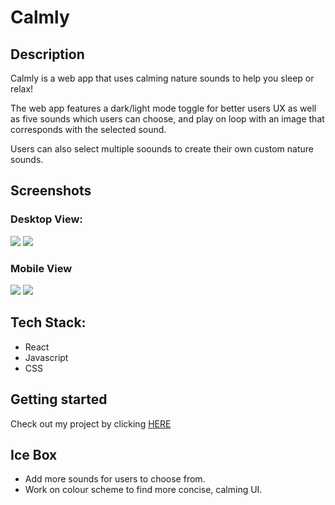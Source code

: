 <h1>Calmly</h1>
<h2>Description</h2>
<p>Calmly is a web app that uses calming nature sounds to help you sleep or relax!</p>
<p>The web app features a dark/light mode toggle for better users UX as well as five sounds which users can choose, and play on loop with an image that corresponds with the selected sound.</p>
<p>Users can also select multiple soounds to create their own custom nature sounds.</p>
<h2>Screenshots</h2>
<h3>Desktop View:</h3>
<img src="https://i.imgur.com/0cBrys4.png" />
<img src="https://i.imgur.com/sBFaVcR.png" />
<h3>Mobile View</h3>
<div style="display: inline-block;">
<img src="https://i.imgur.com/CEdag3O.png" />
<img src="https://i.imgur.com/3kth1xg.png" />
</div>
<h2>Tech Stack:</h2>
<ul>
  <li>React</li>
  <li>Javascript</li>
  <li>CSS</li>
</ul>
<h2>Getting started</h2>
<p>Check out my project by clicking <a href="https://nicoleww.github.io/calmly/">HERE</a></p>
<h2>Ice Box</h2>
<ul>
  <li>Add more sounds for users to choose from.</li>
  <li>Work on colour scheme to find more concise, calming UI.</li>
  </ul>
